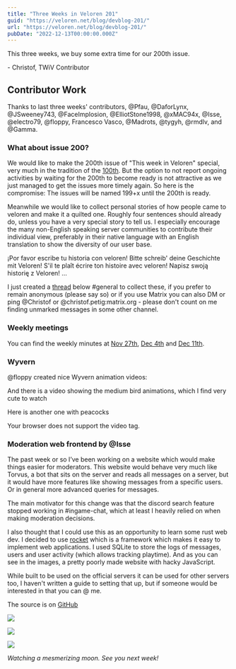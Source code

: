 ```yaml
---
title: "Three Weeks in Veloren 201"
guid: "https://veloren.net/blog/devblog-201/"
url: "https://veloren.net/blog/devblog-201/"
pubDate: "2022-12-13T00:00:00.000Z"
---
```


This three weeks, we buy some extra time for our 200th issue.

\- Christof, TWiV Contributor

## Contributor Work

Thanks to last three weeks' contributors, @Pfau, @DaforLynx, @JSweeney743, @FaceImplosion, @ElliotStone1998, @xMAC94x, @Isse, @electro79, @floppy, Francesco Vasco, @Madrots, @tygyh, @rmdlv, and @Gamma.

### What about issue 200?

We would like to make the 200th issue of "This week in Veloren" special, very much in the tradition of the [100th](https://veloren.net/devblog-100). But the option to not report ongoing activities by waiting for the 200th to become ready is not attractive as we just managed to get the issues more timely again. So here is the compromise: The issues will be named 199+x until the 200th is ready.

Meanwhile we would like to collect personal stories of how people came to veloren and make it a quilted one. Roughly four sentences should already do, unless you have a very special story to tell us. I especially encourage the many non-English speaking server communities to contribute their individual view, preferably in their native language with an English translation to show the diversity of our user base.

¡Por favor escribe tu historia con veloren! Bitte schreib' deine Geschichte mit Veloren! S'il te plaît écrire ton histoire avec veloren! Napisz swoją historię z Veloren! …

I just created a [thread](https://discord.com/channels/449602562165833758/1051972323298779367/1051972326910074920) below #general to collect these, if you prefer to remain anonymous (please say so) or if you use Matrix you can also DM or ping @Christof or @christof.petig:matrix.org - please don't count on me finding unmarked messages in some other channel.

### Weekly meetings

You can find the weekly minutes at [Nov 27th](https://hackmd.io/%40veloren/BJ-1CM-vj), [Dec 4th](https://hackmd.io/%40veloren/rkeb1w9vo) and [Dec 11th](https://hackmd.io/%40veloren/rkMh99Xdj).

### Wyvern

@floppy created nice Wyvern animation videos:

And there is a video showing the medium bird animations, which I find very cute to watch

Here is another one with peacocks

Your browser does not support the video tag.

### Moderation web frontend by @Isse

The past week or so I’ve been working on a website which would make things easier for moderators. This website would behave very much like Torvus, a bot that sits on the server and reads all messages on a server, but it would have more features like showing messages from a specific users. Or in general more advanced queries for messages.

The main motivator for this change was that the discord search feature stopped working in #ingame-chat, which at least I heavily relied on when making moderation decisions.

I also thought that I could use this as an opportunity to learn some rust web dev. I decided to use [rocket](https://rocket.rs/) which is a framework which makes it easy to implement web applications. I used SQLite to store the logs of messages, users and user activity (which allows tracking playtime). And as you can see in the images, a pretty poorly made website with hacky JavaScript.

While built to be used on the official servers it can be used for other servers too, I haven't written a guide to setting that up, but if someone would be interested in that you can @ me.

The source is on [GitHub](https://github.com/IsseW/veloren-mod-panel)

![](https://s3.eu-central-2.wasabisys.com/veloren-blog/cdn/597826574095613962/1050806714569601024/Screenshot_from_2022-12-09_17-06-41.png)

![](https://s3.eu-central-2.wasabisys.com/veloren-blog/cdn/597826574095613962/1050806714984841257/Screenshot_from_2022-12-09_17-07-18.png)

![](https://s3.eu-central-2.wasabisys.com/veloren-blog/cdn/634860358623821835/1051462000661758083/image.png)

_Watching a mesmerizing moon. See you next week!_
